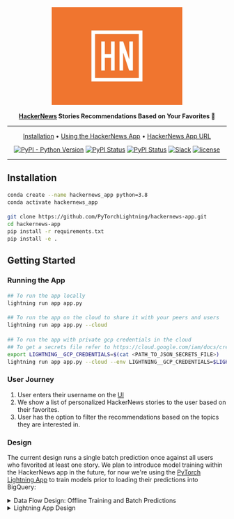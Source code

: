 <div align="center">

<img src="visuals/hn_logo.png" width="300px">

**[HackerNews](https://news.ycombinator.com/news) Stories Recommendations Based on Your Favorites :rocket:**

______________________________________________________________________

<p align="center">
  <a href="#installation">Installation</a> •
  <a href="#getting-started">Using the HackerNews App</a> •
  <a href="https://01g3zbthsnjj4qq0axpycgts35.litng-ai-03.litng.ai/view/Home">HackerNews App URL</a>
</p>

[![PyPI - Python Version](https://img.shields.io/pypi/pyversions/hackernews-app)](https://pypi.org/project/hackernews-app/)
[![PyPI Status](https://badge.fury.io/py/hackernews-app.svg)](https://badge.fury.io/py/hackernews-app)
[![PyPI Status](https://static.pepy.tech/badge/random)](https://pepy.tech/project/hackernews-app)
[![Slack](https://img.shields.io/badge/slack-chat-green.svg?logo=slack)](https://join.slack.com/t/pytorch-lightning/shared_invite/zt-pw5v393p-qRaDgEk24~EjiZNBpSQFgQ)
[![license](https://img.shields.io/badge/License-Apache%202.0-blue.svg)](https://github.com/PytorchLightning/hackernews-app/blob/master/LICENSE)

______________________________________________________________________

</div>

## Installation

```bash
conda create --name hackernews_app python=3.8
conda activate hackernews_app

git clone https://github.com/PyTorchLightning/hackernews-app.git
cd hackernews-app
pip install -r requirements.txt
pip install -e .
```

## Getting Started

### Running the App

```bash
## To run the app locally
lightning run app app.py

## To run the app on the cloud to share it with your peers and users
lightning run app app.py --cloud

## To run the app with private gcp credentials in the cloud
## To get a secrets file refer to https://cloud.google.com/iam/docs/creating-managing-service-account-keys
export LIGHTNING__GCP_CREDENTIALS=$(cat <PATH_TO_JSON_SECRETS_FILE>)
lightning run app app.py --cloud --env LIGHTNING__GCP_CREDENTIALS=$LIGHTNING__GCP_CREDENTIALS
```

### User Journey

1. User enters their username on the [UI](https://01g3zbthsnjj4qq0axpycgts35.litng-ai-03.litng.ai/view/Home)
1. We show a list of personalized HackerNews stories to the user based on their favorites.
1. User has the option to filter the recommendations based on the topics they are interested in.

### Design

The current design runs a single batch prediction once against all users who favorited at least one story. We plan to introduce
model training within the HackerNews app in the future, for now we're using the
[PyTorch Lightning App](https://lightning.ai/app/WYU6CrDIAS-PyTorch%20Lightning%20App) to train
models prior to loading their predictions into BigQuery:

<details>
    <summary>Data Flow Design: Offline Training and Batch Predictions</summary>
    <img src="static/design/hnapp_dataflow.jpg" alt="Image Of Data Flow"></img>
</details>

<details>
    <summary> Lightning App Design </summary>
    <p>
        The main component, ModelServeFlow, orchestrates the communication between FastAPIServer and a Streamlit
        frontend. Since Streamlit has it's own state that manages user sessions, we pass Lightning app state to
        the Streamlit App State.
    </p>
    <img src="static/design/hnapp_litflow.jpg" alt="Lightning App Flow"></img>
</details>
